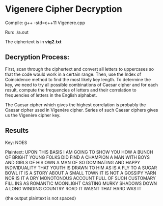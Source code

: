 # Vigenere Cipher Decryption

Compile: g++ -std=c++11 Vigenere.cpp

Run: ./a.out

The ciphertext is in **vig2.txt**

## Decryption Process:

First, scan through the ciphertext and convert all letters to uppercases so that the code would work in a certain range. Then, use the Index of Coincidence method to find the most likely key length. To determine the key, we need to try all possible combinations of Caesar cipher and for each result, compute the frequencies of letters and their correlation to frequencies of letters in the English alphabet.

The Caesar cipher which gives the highest correlation is probably the Caesar cipher used in Vigenère cipher. Series of such Caesar ciphers gives us the Vigenère cipher key.

## Results

Key: NOES

Plaintext: UPON THIS BASIS I AM GOING TO SHOW YOU HOW A BUNCH OF BRIGHT YOUNG FOLKS DID FIND A CHAMPION A MAN WITH BOYS AND GIRLS OF HIS OWN A MAN OF SO DOMINATING AND HAPPY INDIVIDUALITY THAT YOUTH IS DRAWN TO HIM AS IS A FLY TO A SUGAR BOWL IT IS A STORY ABOUT A SMALL TOWN IT IS NOT A GOSSIPY YARN NOR IS IT A DRY MONOTONOUS ACCOUNT FULL OF SUCH CUSTOMARY FILL INS AS ROMANTIC MOONLIGHT CASTING MURKY SHADOWS DOWN A LONG WINDING COUNTRY ROAD IT WASNT THAT HARD WAS IT

(the output plaintext is not spaced)
